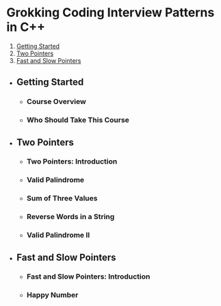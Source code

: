 # Grokking Coding Interview Patterns in C++

1. [Getting Started](#getting-started)
2. [Two Pointers](#two-pointers)
3. [Fast and Slow Pointers](#fast-and-slow-pointers)

- ## Getting Started
    - ### Course Overview
    - ### Who Should Take This Course

- ## Two Pointers
    - ### Two Pointers: Introduction
    - ### Valid Palindrome
    - ### Sum of Three Values
    - ### Reverse Words in a String
    - ### Valid Palindrome II

- ## Fast and Slow Pointers
    - ### Fast and Slow Pointers: Introduction
    - ### Happy Number